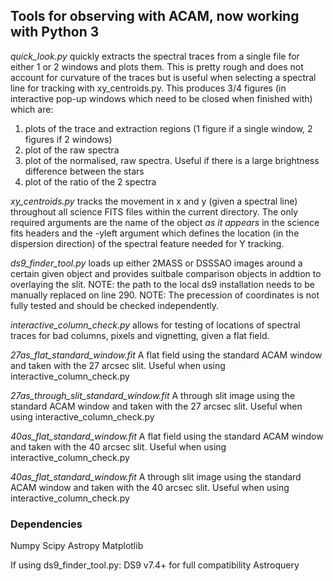 ## Tools for observing with ACAM, now working with Python 3

*quick_look.py* 
quickly extracts the spectral traces from a single file for either 1 or 2 windows and plots them. This is pretty rough and does not 
account for curvature of the traces but is useful when selecting a spectral line for tracking with xy_centroids.py. This produces 3/4 figures (in interactive pop-up windows which need to be closed when finished with) which are: 

1) plots of the trace and extraction regions (1 figure if a single window, 2 figures if 2 windows)
2) plot of the raw spectra
3) plot of the normalised, raw spectra. Useful if there is a large brightness difference between the stars
4) plot of the ratio of the 2 spectra

*xy_centroids.py* 
tracks the movement in x and y (given a spectral line) throughout all science FITS files within the current directory. The only required arguments are the name of the object *as it appears* in the science fits headers and the -yleft argument which defines the location (in the dispersion direction) of the spectral feature needed for Y tracking.

*ds9_finder_tool.py* 
loads up either 2MASS or DSSSAO images around a certain given object and provides suitbale comparison objects in addtion to overlaying the slit.
NOTE: the path to the local ds9 installation needs to be manually replaced on line 290.
NOTE: The precession of coordinates is not fully tested and should be checked independently.

*interactive_column_check.py* 
allows for testing of locations of spectral traces for bad columns, pixels and vignetting, given a flat field. 

*27as_flat_standard_window.fit* A flat field using the standard ACAM window and taken with the 27 arcsec slit. Useful when using interactive_column_check.py

*27as_through_slit_standard_window.fit* A through slit image using the standard ACAM window and taken with the 27 arcsec slit. Useful when using interactive_column_check.py

*40as_flat_standard_window.fit* A flat field using the standard ACAM window and taken with the 40 arcsec slit. Useful when using interactive_column_check.py

*40as_flat_standard_window.fit* A through slit image using the standard ACAM window and taken with the 40 arcsec slit. Useful when using interactive_column_check.py

### Dependencies

Numpy
Scipy
Astropy
Matplotlib

If using ds9_finder_tool.py:
DS9 v7.4+ for full compatibility
Astroquery
